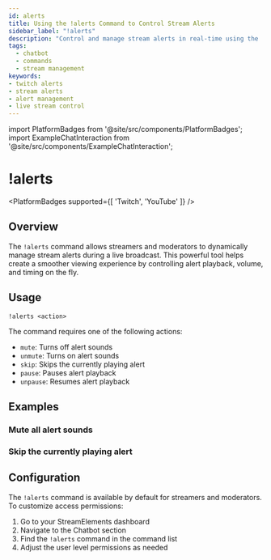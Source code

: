 ```yaml
---
id: alerts
title: Using the !alerts Command to Control Stream Alerts
sidebar_label: "!alerts"
description: "Control and manage stream alerts in real-time using the !alerts command"
tags:
  - chatbot
  - commands
  - stream management
keywords:
- twitch alerts
- stream alerts
- alert management
- live stream control
---
```

import PlatformBadges from '@site/src/components/PlatformBadges';
import ExampleChatInteraction from '@site/src/components/ExampleChatInteraction';

# !alerts
<PlatformBadges supported={[ 'Twitch', 'YouTube' ]} />

## Overview

The `!alerts` command allows streamers and moderators to dynamically manage stream alerts during a live broadcast. This powerful tool helps create a smoother viewing experience by controlling alert playback, volume, and timing on the fly.

## Usage

```
!alerts <action>
```

The command requires one of the following actions:
- `mute`: Turns off alert sounds
- `unmute`: Turns on alert sounds
- `skip`: Skips the currently playing alert
- `pause`: Pauses alert playback
- `unpause`: Resumes alert playback

## Examples

### Mute all alert sounds
<ExampleChatInteraction
  inputPersona="moderator"
  inputMessage="!alerts mute"
/>

### Skip the currently playing alert
<ExampleChatInteraction
  inputPersona="moderator"
  inputMessage="!alerts skip"
/>

## Configuration

The `!alerts` command is available by default for streamers and moderators. To customize access permissions:

1. Go to your StreamElements dashboard
2. Navigate to the Chatbot section
3. Find the `!alerts` command in the command list
4. Adjust the user level permissions as needed

